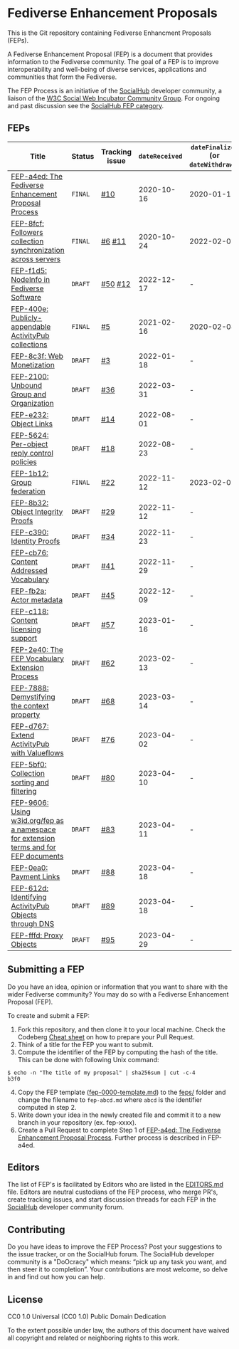 # Fediverse Enhancement Proposals

This is the Git repository containing Fediverse Enhancment Proposals (FEPs).

A Fediverse Enhancement Proposal (FEP) is a document that provides information to the Fediverse community. The goal of a FEP is to improve interoperability and well-being of diverse services, applications and communities that form the Fediverse.

The FEP Process is an initiative of the [SocialHub](https://socialhub.activitypub.rocks) developer community, a liaison of the [W3C Social Web Incubator Community Group](https://www.w3.org/community/SocialCG/). For ongoing and past discussion see the [SocialHub FEP category](https://socialhub.activitypub.rocks/c/standards/fep/54).

## FEPs

<!-- TODO: This table is not CommonMark (as specified by FEP-a4ed) and requires maintenance. It should be replaced by a dynamically created table. -->

| Title                                                                               | Status  | Tracking issue                                                                              | `dateReceived` | `dateFinalized` (or `dateWithdrawn`) |
| ---                                                                                 | ---     | -----                                                                                       | -------        | ------                               |
| [FEP-a4ed: The Fediverse Enhancement Proposal Process](./feps/fep-a4ed.md)          | `FINAL` | [#10](https://git.activitypub.dev/ActivityPubDev/Fediverse-Enhancement-Proposals/issues/10) | 2020-10-16     | 2020-01-18                           |
| [FEP-8fcf: Followers collection synchronization across servers](./feps/fep-8fcf.md) | `FINAL` | [#6](https://codeberg.org/fediverse/fep/issues/6) [#11](https://git.activitypub.dev/ActivityPubDev/Fediverse-Enhancement-Proposals/issues/11) | 2020-10-24     | 2022-02-07                                    |
| [FEP-f1d5: NodeInfo in Fediverse Software](./feps/fep-f1d5.md)                      | `DRAFT` | [#50](https://codeberg.org/fediverse/fep/issues/50) [#12](https://git.activitypub.dev/ActivityPubDev/Fediverse-Enhancement-Proposals/issues/12) | 2022-12-17     | -                                    |
| [FEP-400e: Publicly-appendable ActivityPub collections](./feps/fep-400e.md)         | `FINAL` | [#5](https://codeberg.org/fediverse/fep/issues/5)                                       | 2021-02-16     | 2020-02-04                           |
| [FEP-8c3f: Web Monetization](./feps/fep-8c3f.md) | `DRAFT` | [#3](https://codeberg.org/fediverse/fep/issues/3) | 2022-01-18     | -                                    |
| [FEP-2100: Unbound Group and Organization](./feps/fep-2100.md) | `DRAFT` | [#36](https://codeberg.org/fediverse/fep/issues/36) | 2022-03-31 | - |
| [FEP-e232: Object Links](./feps/fep-e232.md) | `DRAFT` | [#14](https://codeberg.org/fediverse/fep/issues/14) | 2022-08-01 | - |
| [FEP-5624: Per-object reply control policies](./feps/fep-5624.md) | `DRAFT` | [#18](https://codeberg.org/fediverse/fep/issues/18) | 2022-08-23 | - |
| [FEP-1b12: Group federation](./feps/fep-1b12.md) | `FINAL` | [#22](https://codeberg.org/fediverse/fep/issues/22) | 2022-11-12 | 2023-02-09 |
| [FEP-8b32: Object Integrity Proofs](./feps/fep-8b32.md) | `DRAFT` | [#29](https://codeberg.org/fediverse/fep/issues/29) | 2022-11-12 | - |
| [FEP-c390: Identity Proofs](./feps/fep-c390.md) | `DRAFT` | [#34](https://codeberg.org/fediverse/fep/issues/34) | 2022-11-23 | - |
| [FEP-cb76: Content Addressed Vocabulary](./feps/fep-cb76.md) | `DRAFT` | [#41](https://codeberg.org/fediverse/fep/issues/41) | 2022-11-29 | - |
| [FEP-fb2a: Actor metadata](./feps/fep-fb2a.md) | `DRAFT` | [#45](https://codeberg.org/fediverse/fep/issues/45) | 2022-12-09 | - |
| [FEP-c118: Content licensing support](./feps/fep-c118.md) | `DRAFT` | [#57](https://codeberg.org/fediverse/fep/issues/57) | 2023-01-16 | - |
| [FEP-2e40: The FEP Vocabulary Extension Process](./feps/fep-2e40.md) | `DRAFT` | [#62](https://codeberg.org/fediverse/fep/issues/62) | 2023-02-13 | - |
| [FEP-7888: Demystifying the context property](./feps/fep-7888.md) | `DRAFT` | [#68](https://codeberg.org/fediverse/fep/issues/68) | 2023-03-14 | - |
| [FEP-d767: Extend ActivityPub with Valueflows](./feps/fep-d767.md) | `DRAFT` | [#76](https://codeberg.org/fediverse/fep/issues/76) | 2023-04-02 | - |
| [FEP-5bf0: Collection sorting and filtering](./feps/fep-5bf0.md) | `DRAFT` | [#80](https://codeberg.org/fediverse/fep/issues/80) | 2023-04-10 | - |
| [FEP-9606: Using w3id.org/fep as a namespace for extension terms and for FEP documents](./feps/fep-9606.md) | `DRAFT` | [#83](https://codeberg.org/fediverse/fep/issues/83) | 2023-04-11 | - |
| [FEP-0ea0: Payment Links](./feps/fep-0ea0.md) | `DRAFT` | [#88](https://codeberg.org/fediverse/fep/issues/88) | 2023-04-18 | - |
| [FEP-612d: Identifying ActivityPub Objects through DNS ](./feps/fep-612d.md) | `DRAFT` | [#89](https://codeberg.org/fediverse/fep/issues/89) | 2023-04-18 | - |
| [FEP-fffd: Proxy Objects](./feps/fep-fffd.md) | `DRAFT` | [#95](https://codeberg.org/fediverse/fep/issues/95) | 2023-04-29 | - |


## Submitting a FEP

Do you have an idea, opinion or information that you want to share with the wider Fediverse community? You may do so with a Fediverse Enhancement Proposal (FEP).

To create and submit a FEP:

1. Fork this repository, and then clone it to your local machine. Check the Codeberg [Cheat sheet](https://docs.codeberg.org/collaborating/pull-requests-and-git-flow/#cheat-sheet) on how to prepare your Pull Request.
2. Think of a title for the FEP you want to submit.
3. Compute the identifier of the FEP by computing the hash of the title. This can be done with following Unix command:
```
$ echo -n "The title of my proposal" | sha256sum | cut -c-4
b3f0
```
4. Copy the FEP template ([fep-0000-template.md](./fep-0000-template.md)) to the [feps/](feps/) folder and change the filename to `fep-abcd.md` where `abcd` is the identifier computed in step 2.
5. Write down your idea in the newly created file and commit it to a new branch in your repository (ex. fep-xxxx).
6. Create a Pull Request to complete Step 1 of [FEP-a4ed: The Fediverse Enhancement Proposal Process](./feps/fep-a4ed.md). Further process is described in FEP-a4ed.

## Editors

The list of FEP's is facilitated by Editors who are listed in the [EDITORS.md](EDITORS.md) file. Editors are neutral custodians of the FEP process, who merge PR's, create tracking issues, and start discussion threads for each FEP in the [SocialHub](https://socialhub.activitypub.rocks) developer community forum.

## Contributing

Do you have ideas to improve the FEP Process? Post your suggestions to the issue tracker, or on the SocialHub forum. The SocialHub developer community is a "DoOcracy" which means: “pick up any task you want, and then steer it to completion”. Your contributions are most welcome, so delve in and find out how you can help.

## License

CC0 1.0 Universal (CC0 1.0) Public Domain Dedication 

To the extent possible under law, the authors of this document have waived all copyright and related or neighboring rights to this work.
